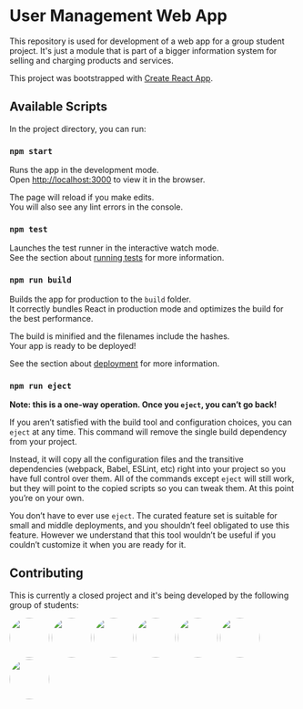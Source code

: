 User Management Web App
============

This repository is used for development of a web app for a group student project. It's just a module that is part of a bigger information system for selling and charging products and services.

This project was bootstrapped with [Create React App](https://github.com/facebook/create-react-app).

## Available Scripts

In the project directory, you can run:

### `npm start`

Runs the app in the development mode.<br />
Open [http://localhost:3000](http://localhost:3000) to view it in the browser.

The page will reload if you make edits.<br />
You will also see any lint errors in the console.

### `npm test`

Launches the test runner in the interactive watch mode.<br />
See the section about [running tests](https://facebook.github.io/create-react-app/docs/running-tests) for more information.

### `npm run build`

Builds the app for production to the `build` folder.<br />
It correctly bundles React in production mode and optimizes the build for the best performance.

The build is minified and the filenames include the hashes.<br />
Your app is ready to be deployed!

See the section about [deployment](https://facebook.github.io/create-react-app/docs/deployment) for more information.

### `npm run eject`

**Note: this is a one-way operation. Once you `eject`, you can’t go back!**

If you aren’t satisfied with the build tool and configuration choices, you can `eject` at any time. This command will remove the single build dependency from your project.

Instead, it will copy all the configuration files and the transitive dependencies (webpack, Babel, ESLint, etc) right into your project so you have full control over them. All of the commands except `eject` will still work, but they will point to the copied scripts so you can tweak them. At this point you’re on your own.

You don’t have to ever use `eject`. The curated feature set is suitable for small and middle deployments, and you shouldn’t feel obligated to use this feature. However we understand that this tool wouldn’t be useful if you couldn’t customize it when you are ready for it.

## Contributing

This is currently a closed project and it's being developed by the following group of students:

<a href="https://github.com/adnaspahic" target="_blank"><img style="border-radius: 50%; height: 70px; " src="https://github.com/adnaspahic.png"></a>
<a href="https://github.com/ahrustic" target="_blank"><img style="border-radius: 50%; height: 70px; " src="https://github.com/ahrustic.png"></a>
<a href="https://github.com/anocajevic1" target="_blank"><img style="border-radius: 50%; height: 70px; " src="https://github.com/anocajevic1.png"></a>
<a href="https://github.com/fpoljcic" target="_blank"><img style="border-radius: 50%; height: 70px; " src="https://github.com/fpoljcic.png"></a>
<a href="https://github.com/lkafedzic1" target="_blank"><img style="border-radius: 50%; height: 70px; " src="https://github.com/lkafedzic1.png"></a>
<a href="https://github.com/mpaldum1" target="_blank"><img style="border-radius: 50%; height: 70px; " src="https://github.com/mpaldum1.png"></a>
<a href="https://github.com/nadjasokolovic" target="_blank"><img style="border-radius: 50%; height: 70px; " src="https://github.com/nadjasokolovic.png"></a>
